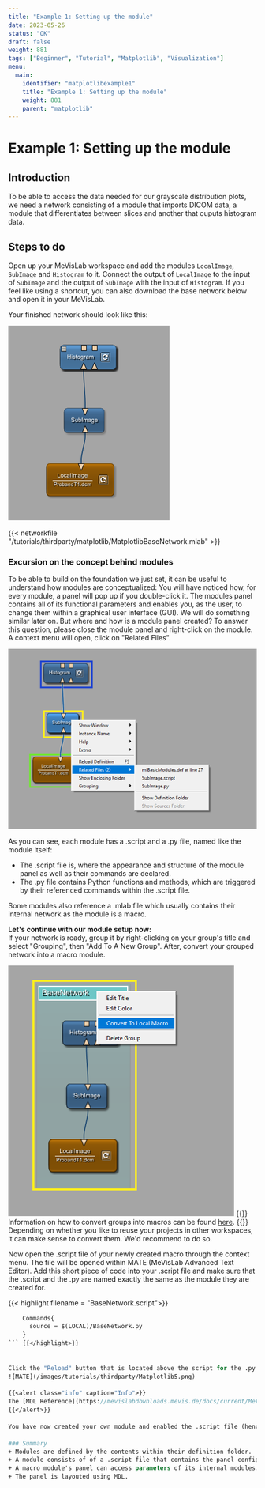 ```yaml
---
title: "Example 1: Setting up the module"
date: 2023-05-26
status: "OK"
draft: false
weight: 881
tags: ["Beginner", "Tutorial", "Matplotlib", "Visualization"]
menu: 
  main:
    identifier: "matplotlibexample1"
    title: "Example 1: Setting up the module"
    weight: 881
    parent: "matplotlib"
---
```


# Example 1: Setting up the module

## Introduction

To be able to access the data needed for our grayscale distribution plots, we need a network consisting of a module that imports DICOM data, a module that differentiates between slices and another that ouputs histogram data. 

## Steps to do 

Open up your MeVisLab workspace and add the modules `LocalImage`, `SubImage` and `Histogram` to it.
Connect the output of `LocalImage` to the input of `SubImage` and the output of `SubImage` with the input of `Histogram`.
If you feel like using a shortcut, you can also download the base network below and open it in your MeVisLab.

Your finished network should look like this: 

![Base network](/images/tutorials/thirdparty/Matplotlib1.PNG)

{{< networkfile "/tutorials/thirdparty/matplotlib/MatplotlibBaseNetwork.mlab" >}}

### Excursion on the concept behind modules

To be able to build on the foundation we just set, it can be useful to understand how modules are conceptualized:
You will have noticed how, for every module, a panel will pop up if you double-click it. The modules panel contains all of its functional parameters and enables you, as the user, to change them within a graphical user interface (GUI). We will do something similar later on. 
But where and how is a module panel created? To answer this question, please close the module panel and right-click on the module. 
A context menu will open, click on "Related Files". 

![Context menu of the "SubImage" module](/images/tutorials/thirdparty/Matplotlib2.png)

As you can see, each module has a .script and a .py file, named like the module itself: 
+ The .script file is, where the appearance and structure of the module panel as well as their commands are declared. 
+ The .py file contains Python functions and methods, which are triggered by their referenced commands within the .script file.

Some modules also reference a .mlab file which usually contains their internal network as the module is a macro. 

**Let's continue with our module setup now:**  
If your network is ready, group it by right-clicking on your group's title and select "Grouping", then "Add To A New Group".
After, convert your grouped network into a macro module. 

![Converting to a macro](/images/tutorials/thirdparty/Matplotlib3.png)
{{<alert class="info" caption="Info">}}
Information on how to convert groups into macros can be found [here](/tutorials/basicmechanisms#TutorialMacroModules). 
{{</alert>}}
Depending on whether you like to reuse your projects in other workspaces, it can make sense to convert them.
We'd recommend to do so. 

Now open the .script file of your newly created macro through the context menu. The file will be opened within MATE (MeVisLab Advanced Text Editor). Add this short piece of code into your .script file and make sure that the .script and the .py are named exactly the same as the module they are created for.

{{< highlight filename = "BaseNetwork.script">}}
```Stan
    Commands{
      source = $(LOCAL)/BaseNetwork.py
    }
``` {{</highlight>}}


Click the "Reload" button that is located above the script for the .py file to be added into the module definition folder, then open it using the "Files" button on the same bar as demonstrated below:
![MATE](/images/tutorials/thirdparty/Matplotlib5.png)

{{<alert class="info" caption="Info">}}
The [MDL Reference](https://mevislabdownloads.mevis.de/docs/current/MeVisLab/Resources/Documentation/Publish/SDK/MDLReference/index.html) is a very handy tool for this and certainly also for following projects. 
{{</alert>}}

You have now created your own module and enabled the .script file (hence the GUI or panel later on) to access functions and methods written in the .py file. 

### Summary 
+ Modules are defined by the contents within their definition folder.
+ A module consists of of a .script file that contains the panel configuration and a .py file containing methods that are accessed via the panel and provide functionalities (Interacting with the parameters of modules in the macros internal network).
+ A macro module's panel can access parameters of its internal modules. 
+ The panel is layouted using MDL.













